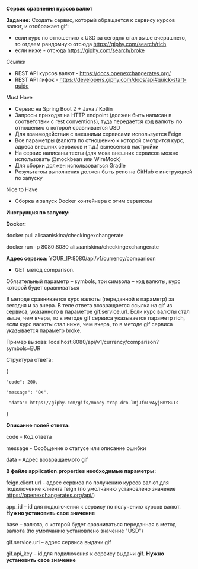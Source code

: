 **Сервис сравнения курсов валют**

**Задание:**
Создать сервис, который обращается к сервису курсов валют, и отображает gif:

- если курс по отношению к USD за сегодня стал выше вчерашнего, то отдаем рандомную отсюда https://giphy.com/search/rich
- если ниже - отсюда https://giphy.com/search/broke

Ссылки
- REST API курсов валют - https://docs.openexchangerates.org/
- REST API гифок - https://developers.giphy.com/docs/api#quick-start-guide

Must Have
- Сервис на Spring Boot 2 + Java / Kotlin
- Запросы приходят на HTTP endpoint (должен быть написан в соответствии с rest conventions), туда передается код валюты по отношению с которой сравнивается USD
- Для взаимодействия с внешними сервисами используется Feign
- Все параметры (валюта по отношению к которой смотрится курс, адреса внешних сервисов и т.д.) вынесены в настройки
- На сервис написаны тесты (для мока внешних сервисов можно использовать @mockbean или WireMock)
- Для сборки должен использоваться Gradle
- Результатом выполнения должен быть репо на GitHub с инструкцией по запуску

Nice to Have
- Сборка и запуск Docker контейнера с этим сервисом



**Инструкция по запуску:**

**Docker:**

docker pull alisaaniskina/checkingexchangerate

docker run -p 8080:8080 alisaaniskina/checkingexchangerate


**Адрес сервиса:** YOUR_IP:8080/api/v1/currency/comparison

- GET метод comparison. 

Обязательный параметр – symbols, три символа – код валюты, курс которой будет сравниваться

В методе сравнивается курс валюты (переданной в параметр) за сегодня и за вчера. 
В теле ответа возвращается ссылка на gif из сервиса, указанного в параметре gif.service.url. 
Если курс валюты стал выше, чем вчера, то в методе gif сервиса указывается параметр rich, если курс валюты стал ниже, чем вчера, то в методе gif сервиса указывается параметр broke.


Пример вызова: localhost:8080/api/v1/currency/comparison?symbols=EUR

Структура ответа:

{

    "code": 200,
    
    "message": "OK",
    
     "data": https://giphy.com/gifs/money-trap-dro-lRjJfmLvAyjBmY8uIs
     
}

**Описание полей ответа:**

code	  - Код ответа

message -	Сообщение о статусе или описание ошибки

data	  - Адрес возвращаемого gif


**В файле application.properties необходимые параметры:**

feign.client.url  - адрес сервиса по получению курсов валют для подключение клиента feign (по умолчанию установлено значение https://openexchangerates.org/api/)

app_id – id для подключения к сервису по получению курсов валют. **Нужно установить свое значение**

base – валюта, с которой будет сравниваться переданная в метод валюта (по умолчанию установлено значение "USD")

gif.service.url – адрес сервиса выдачи gif

gif.api_key – id для подключения к сервису выдачи gif. **Нужно установить свое значение**






